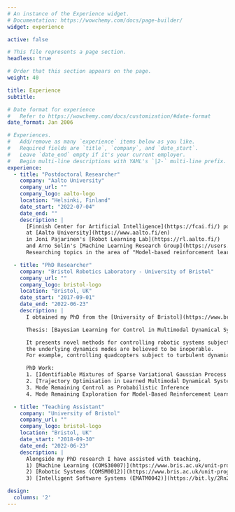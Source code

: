 ```yaml
---
# An instance of the Experience widget.
# Documentation: https://wowchemy.com/docs/page-builder/
widget: experience

active: false

# This file represents a page section.
headless: true

# Order that this section appears on the page.
weight: 40

title: Experience
subtitle:

# Date format for experience
#   Refer to https://wowchemy.com/docs/customization/#date-format
date_format: Jan 2006

# Experiences.
#   Add/remove as many `experience` items below as you like.
#   Required fields are `title`, `company`, and `date_start`.
#   Leave `date_end` empty if it's your current employer.
#   Begin multi-line descriptions with YAML's `|2-` multi-line prefix.
experience:
  - title: "Postdoctoral Researcher"
    company: "Aalto University"
    company_url: ""
    company_logo: aalto-logo
    location: "Helsinki, Finland"
    date_start: "2022-07-04"
    date_end: ""
    description: |
      [Finnish Center for Artificial Intelligence](https://fcai.fi/) postdoctoral researcher
      at [Aalto University](https://www.aalto.fi/en)
      in Joni Pajarinen's [Robot Learning Lab](https://rl.aalto.fi/)
      and Arno Solin's [Machine Learning Research Group](https://users.aalto.fi/~asolin/group/).
      Researching topics in the area of "Model-based reinforcement learning under uncertainty".

  - title: "PhD Researcher"
    company: "Bristol Robotics Laboratory - University of Bristol"
    company_url: ""
    company_logo: bristol-logo
    location: "Bristol, UK"
    date_start: "2017-09-01"
    date_end: "2022-06-23"
    description: |
      I obtained my PhD from the [University of Bristol](https://www.bristol.ac.uk/) under the supervision of Professor Arthur Richards and Dr Carl Henrik Ek.

      Thesis: [Bayesian Learning for Control in Multimodal Dynamical Systems](https://github.com/aidanscannell/phd-thesis)

      It presents novel methods for controlling robotic systems subject to unknown, multimodal dynamics, where some of
      the underlying dynamics modes are believed to be inoperable.
      For example, controlling quadcopters subject to turbulent dynamics modes in unknown locations.

      PhD Work:
      1. [Identifiable Mixtures of Sparse Variational Gaussian Process Experts](/project/mixtures-of-sparse-variational-gaussian-process-experts)
      2. [Trajectory Optimisation in Learned Multimodal Dynamical Systems via Latent-ODE Collocation](/project/trajectory-optimisation-in-learned-multimodal-dynamical-systems)
      3. Mode Remaining Control as Probabilistic Inference
      4. Mode Remaining Exploration for Model-Based Reinforcement Learning

  - title: "Teaching Assistant"
    company: "University of Bristol"
    company_url: ""
    company_logo: bristol-logo
    location: "Bristol, UK"
    date_start: "2018-09-30"
    date_end: "2022-06-23"
    description: |
      Alongside my PhD research I have assisted with teaching,
      1) [Machine Learning (COMS30007)](https://www.bris.ac.uk/unit-programme-catalogue/UnitDetails.jsa?ayrCode=19%2F20&unitCode=COMS30007)
      2) [Robotic Systems (COMSM0012)](https://www.bris.ac.uk/unit-programme-catalogue/UnitDetails.jsa?ayrCode=19%2F20&unitCode=COMSM0012)
      3) [Intelligent Software Systems (EMATM0042)](https://bit.ly/2Rn2mwx)

design:
  columns: '2'
---
```

